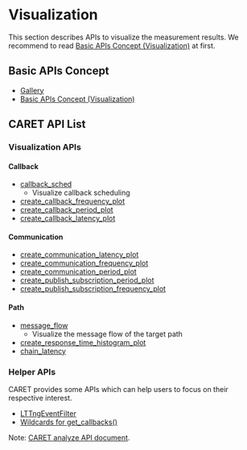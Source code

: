 # Visualization

This section describes APIs to visualize the measurement results.
We recommend to read [Basic APIs Concept (Visualization)](./concept/basic_api_concept.md) at first.

## Basic APIs Concept

- [Gallery](../gallery.md)
- [Basic APIs Concept (Visualization)](./concept/basic_api_concept.md)

## CARET API List

### Visualization APIs

#### Callback

- [callback_sched](./visualization_api/callback_scheduling_visualization.md)
  - Visualize callback scheduling
- [create_callback_frequency_plot](./visualization_api/callback_information.md#execution-frequency)
- [create_callback_period_plot](./visualization_api/callback_information.md#period)
- [create_callback_latency_plot](./visualization_api/callback_information.md#latency)

#### Communication

- [create_communication_latency_plot](./visualization_api/communication_information.md#latency)
- [create_communication_frequency_plot](./visualization_api/communication_information.md#frequency)
- [create_communication_period_plot](./visualization_api/communication_information.md#period)
- [create_publish_subscription_period_plot](./visualization_api/pub_sub_information.md#period)
- [create_publish_subscription_frequency_plot](./visualization_api/pub_sub_information.md#frequency)

#### Path

- [message_flow](./visualization_api/message_flow.md)
  - Visualize the message flow of the target path
- [create_response_time_histogram_plot](./visualization_api/response_time.md)
- [chain_latency](./visualization_api/chain_latency.md)

### Helper APIs

CARET provides some APIs which can help users to focus on their respective interest.

- [LTTngEventFilter](./helper_api/lttng_event_filter.md)
- [Wildcards for get_callbacks()](./helper_api/wildcards_for_get_callbacks.md)

Note: [CARET analyze API document](https://tier4.github.io/CARET_analyze/).
